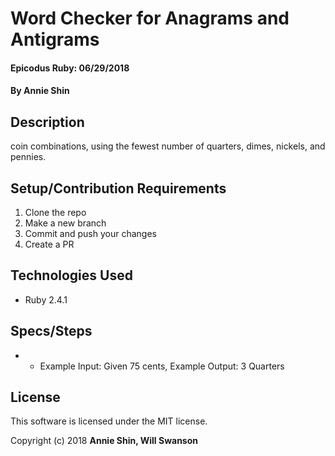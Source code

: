 # Word Checker for Anagrams and Antigrams

#### Epicodus Ruby: 06/29/2018

#### By Annie Shin

## Description

coin combinations, using the fewest number of quarters, dimes, nickels, and pennies.

## Setup/Contribution Requirements

1. Clone the repo
1. Make a new branch
1. Commit and push your changes
1. Create a PR

## Technologies Used

* Ruby 2.4.1

## Specs/Steps
* - Example Input: Given 75 cents, Example Output: 3 Quarters

## License

This software is licensed under the MIT license.

Copyright (c) 2018 **Annie Shin, Will Swanson**
